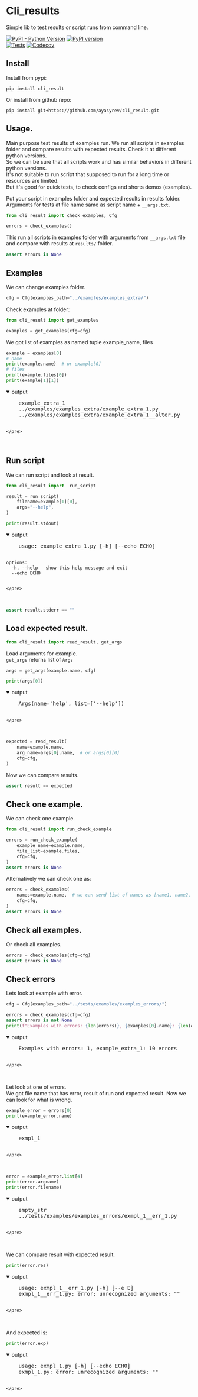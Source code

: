 # Cli_results

Simple lib to test results or script runs from command line.  

[![PyPI - Python Version](https://img.shields.io/pypi/pyversions/cli_result)](https://pypi.org/project/cli_result/)
[![PyPI version](https://img.shields.io/pypi/v/cli_result?color=blue)](https://pypi.org/project/cli_result/)  
[![Tests](https://github.com/ayasyrev/cli_result/workflows/Tests/badge.svg)](https://github.com/ayasyrev/cli_result/actions?workflow=Tests)  [![Codecov](https://codecov.io/gh/ayasyrev/cli_result/branch/main/graph/badge.svg)](https://codecov.io/gh/ayasyrev/cli_result)  

## Install

Install from pypi:  

`pip install cli_result`

Or install from github repo:

`pip install git+https://github.com/ayasyrev/cli_result.git`

## Usage.

Main purpose test results of examples run. We run all scripts in examples folder and compare results with expected results. Check it at different python versions.  
So we can be sure that all scripts work and has similar behaviors in different python versions.  
It's not suitable to run script that supposed to run for a long time or resources are limited.  
But it's good for quick tests, to check configs and shorts demos (examples).

Put your script in examples folder and expected results in results folder.  
Arguments for tests at file name same as script name + `__args.txt.`


```python
from cli_result import check_examples, Cfg
```


```python
errors = check_examples()
```

This run all scripts in examples folder with arguments from `__args.txt` file and compare with results at `results/` folder.  


```python
assert errors is None
```

## Examples

We can change examples folder.


```python
cfg = Cfg(examples_path="../examples/examples_extra/")
```

Check examples at folder:


```python
from cli_result import get_examples

examples = get_examples(cfg=cfg)
```

We got list of examples as named tuple example_name, files


```python
example = examples[0]
# name
print(example.name)  # or example[0]
# files
print(example.files[0])
print(example[1][1])
```
<details open> <summary>output</summary>  
    <pre>
    example_extra_1
    ../examples/examples_extra/example_extra_1.py
    ../examples/examples_extra/example_extra_1__alter.py
    
    </pre>
</details>

## Run script

We can run script and look at result.


```python
from cli_result import  run_script

result = run_script(
    filename=example[1][0],
    args="--help",
)
```


```python
print(result.stdout)
```
<details open> <summary>output</summary>  
    <pre>
    usage: example_extra_1.py [-h] [--echo ECHO]
    
    options:
      -h, --help   show this help message and exit
      --echo ECHO
    
    
    </pre>
</details>


```python
assert result.stderr == ""
```

## Load expected result.


```python
from cli_result import read_result, get_args

```

Load arguments for example.  
`get_args` returns list of `Args`


```python
args = get_args(example.name, cfg)

print(args[0])
```
<details open> <summary>output</summary>  
    <pre>
    Args(name='help', list=['--help'])
    
    </pre>
</details>


```python
expected = read_result(
    name=example.name,
    arg_name=args[0].name,  # or args[0][0]
    cfg=cfg,
)
```

Now we can compare results.


```python
assert result == expected
```

## Check one example.

We can check one example.


```python
from cli_result import run_check_example

errors = run_check_example(
    example_name=example.name,
    file_list=example.files,
    cfg=cfg,
)
assert errors is None
```

Alternatively we can check one as:


```python
errors = check_examples(
    names=example.name,  # we can send list of names as [name1, name2, ...]
    cfg=cfg,
)
assert errors is None
```

## Check all examples.

Or check all examples.


```python
errors = check_examples(cfg=cfg)
assert errors is None
```

## Check errors

Lets look at example with error.


```python
cfg = Cfg(examples_path="../tests/examples/examples_errors/")

errors = check_examples(cfg=cfg)
assert errors is not None
print(f"Examples with errors: {len(errors)}, {examples[0].name}: {len(errors[0].list)} errors")
```
<details open> <summary>output</summary>  
    <pre>
    Examples with errors: 1, example_extra_1: 10 errors
    
    </pre>
</details>

Let look at one of errors.  
We got file name that has error, result of run and expected result. Now we can look for what is wrong.


```python
example_error = errors[0]
print(example_error.name)

```
<details open> <summary>output</summary>  
    <pre>
    exmpl_1
    
    </pre>
</details>


```python
error = example_error.list[4]
print(error.argname)
print(error.filename)
```
<details open> <summary>output</summary>  
    <pre>
    empty_str
    ../tests/examples/examples_errors/exmpl_1__err_1.py
    
    </pre>
</details>

We can compare result with expected result.


```python
print(error.res)
```
<details open> <summary>output</summary>  
    <pre>
    usage: exmpl_1__err_1.py [-h] [--e E]
    exmpl_1__err_1.py: error: unrecognized arguments: ""
    
    
    </pre>
</details>

And expected is:


```python
print(error.exp)
```
<details open> <summary>output</summary>  
    <pre>
    usage: exmpl_1.py [-h] [--echo ECHO]
    exmpl_1.py: error: unrecognized arguments: ""
    
    
    </pre>
</details>
